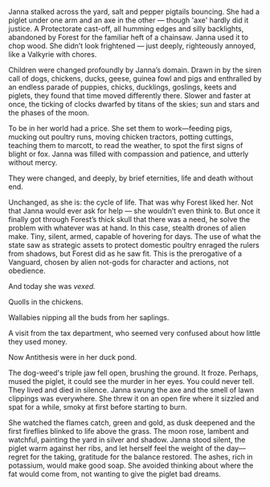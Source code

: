 Janna stalked across the yard, salt and pepper pigtails bouncing. She had a piglet under one arm and an axe in the other — though 'axe' hardly did it justice. A Protectorate cast-off, all humming edges and silly backlights, abandoned by Forest for the familiar heft of a chainsaw. Janna used it to chop wood. She didn’t look frightened — just deeply, righteously annoyed, like a Valkyrie with chores.

Children were changed profoundly by Janna’s domain. Drawn in by the siren call of dogs, chickens, ducks, geese, guinea fowl and pigs and enthralled by an endless parade of puppies, chicks, ducklings, goslings, keets and piglets, they found that time moved differently there. Slower and faster at once, the ticking of clocks dwarfed by titans of the skies; sun and stars and the phases of the moon. 

To be in her world had a price. She set them to work—feeding pigs, mucking out poultry runs, moving chicken tractors, potting cuttings, teaching them to marcott, to read the weather, to spot the first signs of blight or fox. Janna was filled with compassion and patience, and utterly without mercy. 

They were changed, and deeply, by brief eternities, life and death without end.

Unchanged, as she is: the cycle of life. That was why Forest liked her. Not that Janna would ever ask for help — she wouldn’t even think to. But once it finally got through Forest’s thick skull that there was a need, he solve the problem with whatever was at hand. In this case, stealth drones of alien make. Tiny, silent, armed, capable of hovering for days. The use of what the state saw as strategic assets to protect domestic poultry enraged the rulers from shadows, but Forest did as he saw fit. This is the prerogative of a Vanguard, chosen by alien not-gods for character and actions, not obedience. 

And today she was _vexed._

Quolls in the chickens.

Wallabies nipping all the buds from her saplings.

A visit from the tax department, who seemed very confused about how little they used money.

Now Antithesis were in her duck pond.

The dog-weed's triple jaw fell open, brushing the ground. It froze. Perhaps, mused the piglet, it could see the murder in her eyes. You could never tell. They lived and died in silence. Janna swung the axe and the smell of lawn clippings was everywhere. She threw it on an open fire where it sizzled and spat for a while, smoky at first before starting to burn.

She watched the flames catch, green and gold, as dusk deepened and the first fireflies blinked to life above the grass. The moon rose, lambent and watchful, painting the yard in silver and shadow. Janna stood silent, the piglet warm against her ribs, and let herself feel the weight of the day—regret for the taking, gratitude for the balance restored. The ashes, rich in potassium, would make good soap. She avoided thinking about where the fat would come from, not wanting to give the piglet bad dreams.
